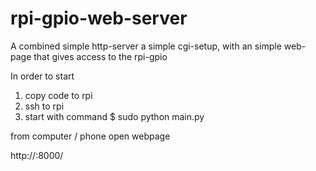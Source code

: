# rpi-gpio-web-server
A combined simple http-server a simple cgi-setup, with an simple web-page that gives access to the rpi-gpio

In order to start
1. copy code to rpi
2. ssh to rpi
3. start with command
  $ sudo python main.py

from computer / phone open webpage

http://<IP-address to rpi>:8000/
